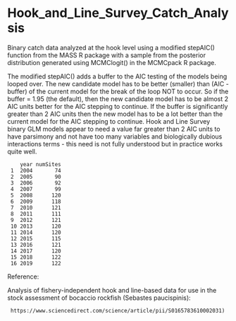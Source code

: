 # Hook_and_Line_Survey_Catch_Analysis
Binary catch data analyzed at the hook level using a modified stepAIC() function from the MASS R package with a sample from the posterior distribution generated using MCMClogit() in the MCMCpack R package.  

The modified stepAIC() adds a buffer to the AIC testing of the models being looped over. The new candidate model has to be better (smaller) than (AIC - buffer) of the current model for the break of the loop NOT to occur. So if the buffer = 1.95 (the default), then the new candidate model has to be almost 2 AIC units better for the AIC stepping to continue. If the buffer is significantly greater than 2 AIC units then the new model has to be a lot better than the current model for the AIC stepping to continue. Hook and Line Survey binary GLM models appear to need a value far greater than 2 AIC units to have parsimony and not have too many variables and biologically dubious interactions terms - this need is not fully understood but in practice works quite well.


        year numSites
     1  2004       74
     2  2005       90
     3  2006       92
     4  2007       99
     5  2008      120
     6  2009      118
     7  2010      121
     8  2011      111
     9  2012      121
     10 2013      120
     11 2014      120
     12 2015      115
     13 2016      121
     14 2017      120
     15 2018      122
     16 2019      122

Reference:  

Analysis of fishery-independent hook and line-based data for use in the stock assessment of bocaccio rockfish (Sebastes paucispinis):


     https://www.sciencedirect.com/science/article/pii/S0165783610002031)
